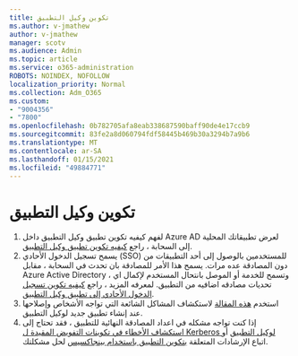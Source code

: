 ```yaml
---
title: تكوين وكيل التطبيق
ms.author: v-jmathew
author: v-jmathew
manager: scotv
ms.audience: Admin
ms.topic: article
ms.service: o365-administration
ROBOTS: NOINDEX, NOFOLLOW
localization_priority: Normal
ms.collection: Adm_O365
ms.custom:
- "9004356"
- "7800"
ms.openlocfilehash: 0b782705afa8eab338687590baff90de4e17ccb9
ms.sourcegitcommit: 83fe2a8d060794fdf58445b469b30a3294b7a9b6
ms.translationtype: MT
ms.contentlocale: ar-SA
ms.lasthandoff: 01/15/2021
ms.locfileid: "49884771"
---
```

# <a name="app-proxy-configuration"></a>تكوين وكيل التطبيق

1. لفهم كيفيه تكوين تطبيق وكيل التطبيق داخل Azure AD لعرض تطبيقاتك المحلية إلى السحابة ، راجع [كيفيه تكوين تطبيق وكيل التطبيق](https://docs.microsoft.com/azure/active-directory/application-proxy-config-how-to).
2. يسمح تسجيل الدخول الأحادي (SSO) للمستخدمين بالوصول إلى أحد التطبيقات من دون المصادقة عده مرات. يسمح هذا الأمر للمصادقة بان تحدث في السحابة ، مقابل Azure Active Directory ، وتسمح للخدمة أو الموصل بانتحال المستخدم لإكمال اي تحديات مصادقه اضافيه من التطبيق. لمعرفه المزيد ، راجع [كيفيه تكوين تسجيل الدخول الأحادي إلى تطبيق وكيل التطبيق](https://docs.microsoft.com/azure/active-directory/application-proxy-config-sso-how-to).
3. استخدم [هذه المقالة](https://docs.microsoft.com/azure/active-directory/application-proxy-config-problem) لاستكشاف المشاكل الشائعة التي تواجه الأشخاص وإصلاحها عند إنشاء تطبيق جديد لوكيل التطبيق.
4. إذا كنت تواجه مشكله في اعداد المصادقة النهائية للتطبيق ، فقد تحتاج إلى [استكشاف الأخطاء في تكوينات التفويض المقيدة ل Kerberos لوكيل التطبيق](https://docs.microsoft.com/azure/active-directory/application-proxy-back-end-kerberos-constrained-delegation-how-to) أو اتباع الإرشادات المتعلقة [بتكوين التطبيق باستخدام بينجاكسيس](https://docs.microsoft.com/azure/active-directory/application-proxy-back-end-ping-access-how-to) لحل مشكلتك.
